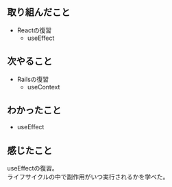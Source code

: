 ## 取り組んだこと
- Reactの復習
  - useEffect
## 次やること
- Railsの復習
  - useContext
## わかったこと
- useEffect
## 感じたこと
useEffectの復習。  
ライフサイクルの中で副作用がいつ実行されるかを学べた。